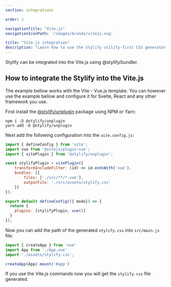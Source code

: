 ```yaml
---
section: integrations

order: 1

navigationTitle: "Vite.js"
navigationIconPath: '/images/brands/vitejs.svg'

title: "Vite.js integration"
description: "Learn how to use the Stylify utilify-first CSS generator along with the Vite.js."
---
```


Stylify can be integrated into the Vite.js using @stylify/bundler.

<stack-blitz-link link="https://stackblitz.com/edit/stylify-vitejs-vue-template?devtoolsheight=33&file=src/App.vue"></stack-blitz-link>


<note><template>
Integration example for the Vite.js can be found in <a href="https://github.com/stylify/integrations-examples/tree/master/vitejs" target="_blank" rel="noopener">integrations examples repository</a>.
</template></note>

## How to integrate the Stylify into the Vite.js

The example bellow works with the Vite - Vue.js template. You can however use the example bellow and configure it for Svelte, React and any other framework you use.

First install the [@stylify/unplugin](/docs/unplugin) package using NPM or Yarn:

```
npm i -D @stylify/unplugin
yarn add -D @stylify/unplugin
```

Next add the following configuration into the `vite.config.js`:

```js
import { defineConfig } from 'vite';
import vue from '@vitejs/plugin-vue';
import { vitePlugin } from '@stylify/unplugin';

const stylifyPlugin = vitePlugin({
	transformIncludeFilter: (id) => id.endsWith('vue'),
	bundles: [{
		files: ['./src/**/*.vue'],
		outputFile: './src/assets/stylify.css'
	}]
});

export default defineConfig(({ mode}) => {
  return {
    plugins: [stylifyPlugin, vue()]
  }
});
```

Now you can add the path of the generated `stylify.css` into `src/main.js` file:

```js
import { createApp } from 'vue'
import App from './App.vue'
import './assets/stylify.css';

createApp(App).mount('#app')
```

If you use the Vite.js commands now you will get the `stylify.css` file generated.

<where-to-next />
